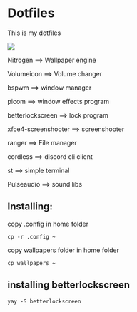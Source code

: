 <h1>Dotfiles</h1>
<p>This is my dotfiles</p>
<img src="https://i.imgyukle.com/2020/08/10/uVIIhI.png">
<p>Nitrogen ==> Wallpaper engine</p>
<p>Volumeicon ==> Volume changer</p>
<p>bspwm ==> window manager</p>
<p>picom ==> window effects program</p>
<p>betterlockscreen ==> lock program<p>
<p>xfce4-screenshooter ==> screenshooter</p>
<p>ranger ==> File manager</p>
<p>cordless ==> discord cli client</p>
<p>st ==> simple terminal</p>
<p>Pulseaudio ==> sound libs</p>
<h2>Installing:</h2>
<p>copy .config in home folder</p>
<code>cp -r .config ~</code>
<p>copy wallpapers folder in home folder</p>
<code>cp wallpapers ~</code>
<h2>installing betterlockscreen</h2>
<code>yay -S betterlockscreen</code>
